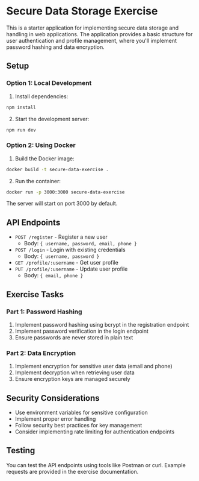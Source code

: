 # Secure Data Storage Exercise

This is a starter application for implementing secure data storage and handling in web applications. The application provides a basic structure for user authentication and profile management, where you'll implement password hashing and data encryption.

## Setup

### Option 1: Local Development

1. Install dependencies:
```bash
npm install
```

2. Start the development server:
```bash
npm run dev
```

### Option 2: Using Docker

1. Build the Docker image:
```bash
docker build -t secure-data-exercise .
```

2. Run the container:
```bash
docker run -p 3000:3000 secure-data-exercise
```

The server will start on port 3000 by default.

## API Endpoints

- `POST /register` - Register a new user
  - Body: `{ username, password, email, phone }`
- `POST /login` - Login with existing credentials
  - Body: `{ username, password }`
- `GET /profile/:username` - Get user profile
- `PUT /profile/:username` - Update user profile
  - Body: `{ email, phone }`

## Exercise Tasks

### Part 1: Password Hashing
1. Implement password hashing using bcrypt in the registration endpoint
2. Implement password verification in the login endpoint
3. Ensure passwords are never stored in plain text

### Part 2: Data Encryption
1. Implement encryption for sensitive user data (email and phone)
2. Implement decryption when retrieving user data
3. Ensure encryption keys are managed securely

## Security Considerations
- Use environment variables for sensitive configuration
- Implement proper error handling
- Follow security best practices for key management
- Consider implementing rate limiting for authentication endpoints

## Testing
You can test the API endpoints using tools like Postman or curl. Example requests are provided in the exercise documentation. 